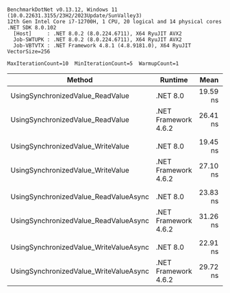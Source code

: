 ```

BenchmarkDotNet v0.13.12, Windows 11 (10.0.22631.3155/23H2/2023Update/SunValley3)
12th Gen Intel Core i7-12700H, 1 CPU, 20 logical and 14 physical cores
.NET SDK 8.0.102
  [Host]     : .NET 8.0.2 (8.0.224.6711), X64 RyuJIT AVX2
  Job-SWTUPK : .NET 8.0.2 (8.0.224.6711), X64 RyuJIT AVX2
  Job-VBTVTX : .NET Framework 4.8.1 (4.8.9181.0), X64 RyuJIT VectorSize=256

MaxIterationCount=10  MinIterationCount=5  WarmupCount=1  

```
| Method                                 | Runtime              | Mean     | Error    | StdDev   | Ratio | RatioSD |
|--------------------------------------- |--------------------- |---------:|---------:|---------:|------:|--------:|
| UsingSynchronizedValue_ReadValue       | .NET 8.0             | 19.59 ns | 0.367 ns | 0.218 ns |  1.00 |    0.00 |
| UsingSynchronizedValue_ReadValue       | .NET Framework 4.6.2 | 26.41 ns | 0.737 ns | 0.488 ns |  1.34 |    0.02 |
|                                        |                      |          |          |          |       |         |
| UsingSynchronizedValue_WriteValue      | .NET 8.0             | 19.45 ns | 0.225 ns | 0.080 ns |  1.00 |    0.00 |
| UsingSynchronizedValue_WriteValue      | .NET Framework 4.6.2 | 27.10 ns | 0.443 ns | 0.197 ns |  1.39 |    0.01 |
|                                        |                      |          |          |          |       |         |
| UsingSynchronizedValue_ReadValueAsync  | .NET 8.0             | 23.83 ns | 0.674 ns | 0.353 ns |  1.00 |    0.00 |
| UsingSynchronizedValue_ReadValueAsync  | .NET Framework 4.6.2 | 31.26 ns | 0.669 ns | 0.442 ns |  1.31 |    0.01 |
|                                        |                      |          |          |          |       |         |
| UsingSynchronizedValue_WriteValueAsync | .NET 8.0             | 22.91 ns | 1.598 ns | 1.057 ns |  1.00 |    0.00 |
| UsingSynchronizedValue_WriteValueAsync | .NET Framework 4.6.2 | 29.72 ns | 0.572 ns | 0.254 ns |  1.33 |    0.04 |
